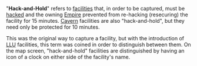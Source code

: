 "**Hack-and-Hold**" refers to [facilities](../locations/Facilities.md) that, in
order to be captured, must be [hacked](Hack.md) and the owning
[Empire](Empire.md) prevented from re-hacking (resecuring) the facility for 15
minutes. [Cavern](../locations/Caverns.md) facilities are also "hack-and-hold",
but they need only be protected for 10 minutes.

This was the original way to capture a facility, but with the introduction of
[LLU](Lattice_Logic_Unit.md) facilities, this term was coined in order to
distinguish between them. On the map screen, "hack-and-hold" facilities are
distinguished by having an icon of a clock on either side of the facility's
name.


